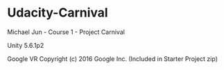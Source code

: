 # Udacity-Carnival
Michael Jun - Course 1 - Project Carnival

Unity 5.6.1p2 

Google VR Copyright (c) 2016 Google Inc. (Included in Starter Project zip)
